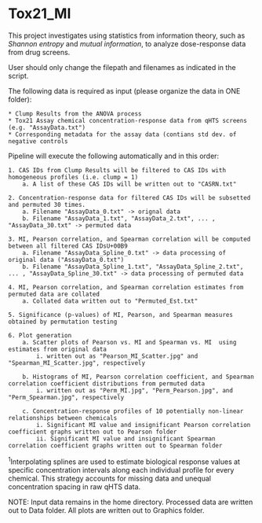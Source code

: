# Tox21_MI


This project investigates using statistics from information theory, such as *Shannon entropy* and *mutual information*, to analyze dose-response data from drug screens. 


User should only change the filepath and filenames as indicated in the script.

The following data is required as input (please organize the data in ONE folder):

	* Clump Results from the ANOVA process
	* Tox21 Assay chemical concentration-response data from qHTS screens (e.g. "AssayData.txt")
	* Corresponding metadata for the assay data (contians std dev. of negative controls

Pipeline will execute the following automatically and in this order:

	1. CAS IDs from Clump Results will be filtered to CAS IDs with homogeneous profiles (i.e. clump = 1)
		a. A list of these CAS IDs will be written out to "CASRN.txt"

	2. Concentration-response data for filtered CAS IDs will be subsetted and permuted 30 times.
		a. Filename "AssayData_0.txt" -> orignal data
		b. Filename "AssayData_1.txt", "AssayData_2.txt", ... , "AssayData_30.txt" -> permuted data

	3. MI, Pearson correlation, and Spearman correlation will be computed between all filtered CAS IDsU+00B9
		a. Filename "AssayData_Spline_0.txt" -> data processing of original data ("AssayData_0.txt")
		b. Filename "AssayData_Spline_1.txt", "AssayData_Spline_2.txt", ... , "AssayData_Spline_30.txt" -> data processing of permuted data

	4. MI, Pearson correlation, and Spearman correlation estimates from permuted data are collated
		a. Collated data written out to "Permuted_Est.txt"

	5. Significance (p-values) of MI, Pearson, and Spearman measures obtained by permutation testing 
	
	6. Plot generation
		a. Scatter plots of Pearson vs. MI and Spearman vs. MI  using estimates from original data
			i. written out as "Pearson_MI_Scatter.jpg" and "Spearman_MI_Scatter.jpg", respectively

		b. Histograms of MI, Pearson correlation coefficient, and Spearman correlation coefficient distributions from permuted data
			i. written out as "Perm_MI.jpg", "Perm_Pearson.jpg", and "Perm_Spearman.jpg", respectively

		c. Concentration-response profiles of 10 potentially non-linear relationships between chemicals
			i. Significant MI value and insignificant Pearson correlation coefficient graphs written out to Pearson folder
			ii. Significant MI value and insignificant Spearman correlation coefficient graphs written out to Spearman folder

<sup>1</sup>Interpolating splines are used to estimate biological response values at specific concentration intervals along each individual profile for every chemical. This strategy accounts for missing data and unequal concentration spacing in raw qHTS data.

NOTE: Input data remains in the home directory. Processed data are written out to Data folder. All plots are written out to Graphics folder.






